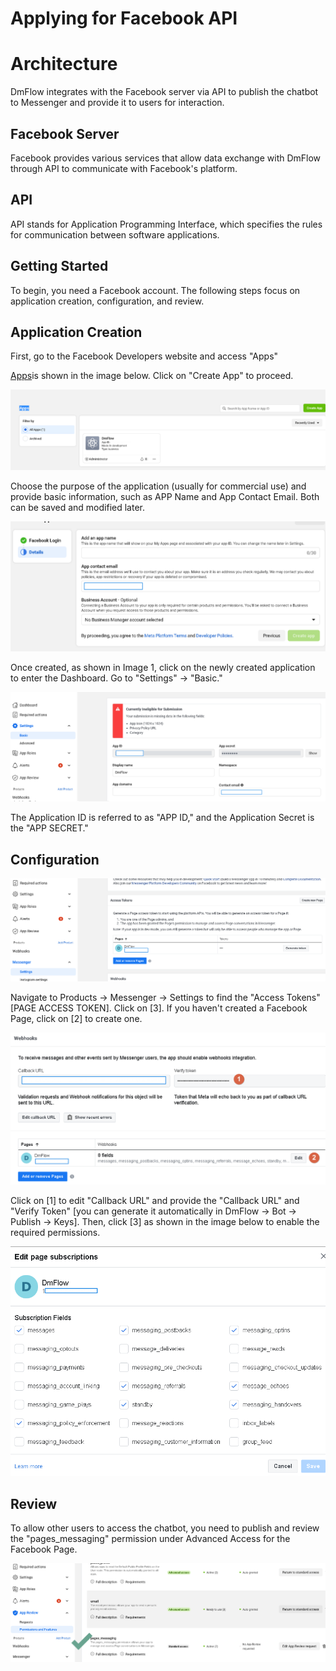 # Applying for Facebook API

# Architecture
DmFlow integrates with the Facebook server via API to publish the chatbot to Messenger and provide it to users for interaction.

## Facebook Server

Facebook provides various services that allow data exchange with DmFlow through API to communicate with Facebook's platform.

## API

API stands for Application Programming Interface, which specifies the rules for communication between software applications.

## Getting Started
To begin, you need a Facebook account. The following steps focus on application creation, configuration, and review.

## Application Creation
First, go to the Facebook Developers website and access "Apps"

[Apps](https://developers.facebook.com/apps/)is shown in the image below. Click on "Create App" to proceed.

![](../../../../../../images/en/messenger-001.png)

Choose the purpose of the application (usually for commercial use) and provide basic information, such as APP Name and App Contact Email. Both can be saved and modified later.

![](../../../../../../images/en/messenger-002.png)

Once created, as shown in Image 1, click on the newly created application to enter the Dashboard. Go to "Settings" -> "Basic."

![](../../../../../../images/en/messenger-003.png)

The Application ID is referred to as "APP ID," and the Application Secret is the "APP SECRET."

## Configuration

![](../../../../../../images/en/messenger-004.png)

Navigate to Products -> Messenger -> Settings to find the "Access Tokens" [PAGE ACCESS TOKEN]. Click on [3]. If you haven't created a Facebook Page, click on [2] to create one.

![](../../../../../../images/en/messenger-006.png)

Click on [1] to edit "Callback URL" and provide the "Callback URL" and "Verify Token" [you can generate it automatically in DmFlow -> Bot -> Publish -> Keys]. Then, click [3] as shown in the image below to enable the required permissions.

![](../../../../../../images/en/messenger-005.png)

## Review

To allow other users to access the chatbot, you need to publish and review the "pages_messaging" permission under Advanced Access for the Facebook Page.

![](../../../../../../images/en/messenger-007.png)